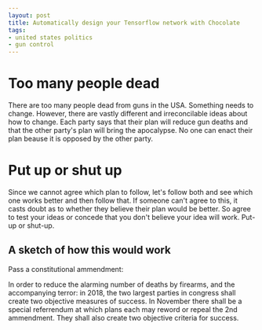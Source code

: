 ```yaml
---
layout: post
title: Automatically design your Tensorflow network with Chocolate
tags:
- united states politics
- gun control
---
```


Too many people dead
===============

There are too many people dead from guns in the USA. Something needs
to change. However, there are vastly different and irreconcilable
ideas about how to change. Each party says that their plan will reduce
gun deaths and that the other party's plan will bring the
apocalypse. No one can enact their plan beause it is opposed by the
other party.

Put up or shut up
=================

Since we cannot agree which plan to follow, let's follow both and see
which one works better and then follow that. If someone can't agree to
this, it casts doubt as to whether they believe their plan would be
better. So agree to test your ideas or concede that you don't believe
your idea will work. Put-up or shut-up.

A sketch of how this would work
------------

Pass a constitutional ammendment:

In order to reduce the alarming number of deaths by firearms, and the
accompanying terror: in 2018, the two largest parties in congress
shall create two objective measures of success. In November there shall be a special referrendum at which plans each may reword
or repeal the 2nd ammendment. They shall also create two objective
criteria for success.
